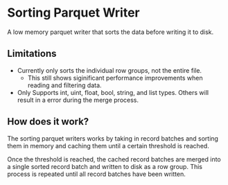 # Sorting Parquet Writer

A low memory parquet writer that sorts the data before writing it to disk.

## Limitations
- Currently only sorts the individual row groups, not the entire file.
  - This still shows siginificant performance improvements when reading and filtering data.
- Only Supports int, uint, float, bool, string, and list types. Others will result in a error during the merge process.


## How does it work?
The sorting parquet writers works by taking in record batches and sorting them in memory and caching them until a certain threshold is reached.

Once the threshold is reached, the cached record batches are merged into a single sorted record batch and written to disk as a row group. This process is repeated until all record batches have been written.